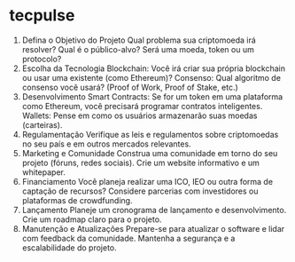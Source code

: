 # tecpulse
1. Defina o Objetivo do Projeto
Qual problema sua criptomoeda irá resolver?
Qual é o público-alvo?
Será uma moeda, token ou um protocolo?
2. Escolha da Tecnologia
Blockchain: Você irá criar sua própria blockchain ou usar uma existente (como Ethereum)?
Consenso: Qual algoritmo de consenso você usará? (Proof of Work, Proof of Stake, etc.)
3. Desenvolvimento
Smart Contracts: Se for um token em uma plataforma como Ethereum, você precisará programar contratos inteligentes.
Wallets: Pense em como os usuários armazenarão suas moedas (carteiras).
4. Regulamentação
Verifique as leis e regulamentos sobre criptomoedas no seu país e em outros mercados relevantes.
5. Marketing e Comunidade
Construa uma comunidade em torno do seu projeto (fóruns, redes sociais).
Crie um website informativo e um whitepaper.
6. Financiamento
Você planeja realizar uma ICO, IEO ou outra forma de captação de recursos?
Considere parcerias com investidores ou plataformas de crowdfunding.
7. Lançamento
Planeje um cronograma de lançamento e desenvolvimento.
Crie um roadmap claro para o projeto.
8. Manutenção e Atualizações
Prepare-se para atualizar o software e lidar com feedback da comunidade.
Mantenha a segurança e a escalabilidade do projeto.
